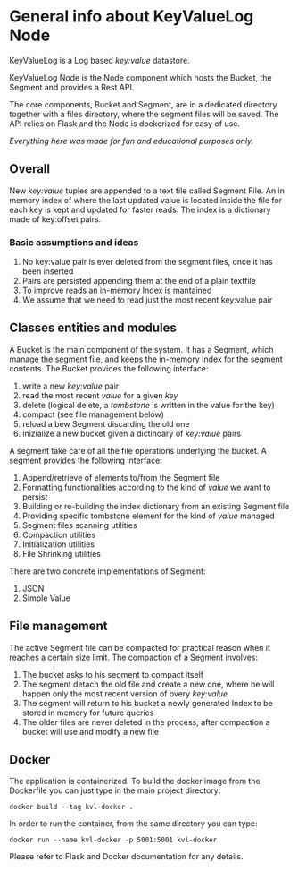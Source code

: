 # General info about KeyValueLog Node

KeyValueLog is a Log based *key:value* datastore.

KeyValueLog Node is the Node component which hosts the Bucket, the Segment and provides a Rest API.

The core components, Bucket and Segment, are in a dedicated directory together with a files directory, where the segment files will be saved.
The API relies on Flask and the Node is dockerized for easy of use.

*Everything here was made for fun and educational purposes only.*

## Overall
New *key:value* tuples are appended to a text file called Segment File.
An in memory index of where the last updated value is located inside the file for each key is kept and updated for faster reads. 
The index is a dictionary made of key:offset pairs.

### Basic assumptions and ideas 
1. No key:value pair is ever deleted from the segment files, once it has been inserted
2. Pairs are persisted appending them at the end of a plain textfile 
3. To improve reads an in-memory Index is mantained
4. We assume that we need to read just the most recent key:value pair

## Classes entities and modules
A Bucket is the main component of the system. It has a Segment, which manage the segment file, and keeps the in-memory Index for the segment contents. 
The Bucket provides the following interface:
1. write a new *key:value* pair
2. read the most recent *value* for a given *key*
3. delete (logical delete, a *tombstone* is written in the value for the key)
4. compact (see file management below)
5. reload a bew Segment discarding the old one
6. inizialize a new bucket given a dictinoary of *key:value* pairs

A segment take care of all the file operations underlying the bucket. A segment provides the following interface:
1. Append/retrieve of elements to/from the Segment file
2. Formatting functionalities according to the kind of *value* we want to persist
3. Building or re-building the index dictionary from an existing Segment file
4. Providing specific tombstone element for the kind of *value* managed 
5. Segment files scanning utilities 
6. Compaction utilities
7. Initialization utilities
8. File Shrinking utilities

There are two concrete implementations of Segment:
1. JSON
2. Simple Value

## File management
The active Segment file can be compacted for practical reason when it reaches a certain size limit. The compaction of a Segment involves:
1. The bucket asks to his segment to compact itself
2. The segment detach the old file and create a new one, where he will happen only the most recent version of overy *key:value*
3. The segment will return to his bucket a newly generated Index to be stored in memory for future queries
4. The older files are never deleted in the process, after compaction a bucket will use and modify a new file

## Docker
The application is containerized. 
To build the docker image from the Dockerfile you can just type in the main project directory:
```
docker build --tag kvl-docker .
```
In order to run the container, from the same directory you can type:
```
docker run --name kvl-docker -p 5001:5001 kvl-docker
```
Please refer to Flask and Docker documentation for any details.